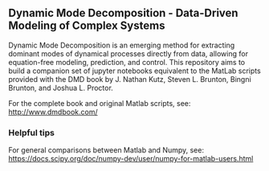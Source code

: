 ## Dynamic Mode Decomposition - Data-Driven Modeling of Complex Systems

Dynamic Mode Decomposition is an emerging method for extracting dominant modes of dynamical processes directly from data, allowing for equation-free modeling, prediction, and control. This repository aims to build a companion set of jupyter notebooks equivalent to the MatLab scripts provided with the DMD book by J. Nathan Kutz, Steven L. Brunton, Bingni Brunton, and Joshua L. Proctor.

For the complete book and original Matlab scripts, see: http://www.dmdbook.com/

### Helpful tips

For general comparisons between Matlab and Numpy, see: 
https://docs.scipy.org/doc/numpy-dev/user/numpy-for-matlab-users.html
